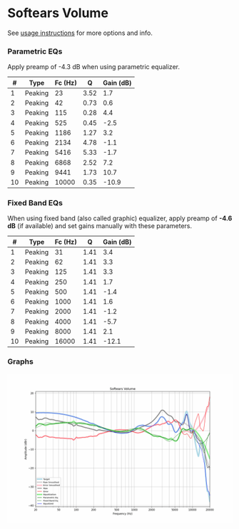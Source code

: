 # Softears Volume
See [usage instructions](https://github.com/jaakkopasanen/AutoEq#usage) for more options and info.

### Parametric EQs
Apply preamp of -4.3 dB when using parametric equalizer.

|   # | Type    |   Fc (Hz) |    Q |   Gain (dB) |
|-----|---------|-----------|------|-------------|
|   1 | Peaking |        23 | 3.52 |         1.7 |
|   2 | Peaking |        42 | 0.73 |         0.6 |
|   3 | Peaking |       115 | 0.28 |         4.4 |
|   4 | Peaking |       525 | 0.45 |        -2.5 |
|   5 | Peaking |      1186 | 1.27 |         3.2 |
|   6 | Peaking |      2134 | 4.78 |        -1.1 |
|   7 | Peaking |      5416 | 5.33 |        -1.7 |
|   8 | Peaking |      6868 | 2.52 |         7.2 |
|   9 | Peaking |      9441 | 1.73 |        10.7 |
|  10 | Peaking |     10000 | 0.35 |       -10.9 |

### Fixed Band EQs
When using fixed band (also called graphic) equalizer, apply preamp of **-4.6 dB** (if available) and set gains manually with these parameters.

|   # | Type    |   Fc (Hz) |    Q |   Gain (dB) |
|-----|---------|-----------|------|-------------|
|   1 | Peaking |        31 | 1.41 |         3.4 |
|   2 | Peaking |        62 | 1.41 |         3.3 |
|   3 | Peaking |       125 | 1.41 |         3.3 |
|   4 | Peaking |       250 | 1.41 |         1.7 |
|   5 | Peaking |       500 | 1.41 |        -1.4 |
|   6 | Peaking |      1000 | 1.41 |         1.6 |
|   7 | Peaking |      2000 | 1.41 |        -1.2 |
|   8 | Peaking |      4000 | 1.41 |        -5.7 |
|   9 | Peaking |      8000 | 1.41 |         2.1 |
|  10 | Peaking |     16000 | 1.41 |       -12.1 |

### Graphs
![](./Softears%20Volume.png)
